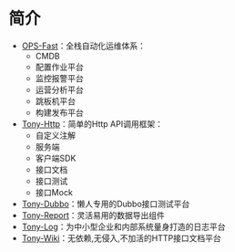 # 简介

* [OPS-Fast](ops-fast/README.md)：全栈自动化运维体系：
	* CMDB
	* 配置作业平台
	* 监控报警平台
	* 运营分析平台
	* 跳板机平台
	* 构建发布平台
* [Tony-Http](tony-http/README.md)：简单的Http API调用框架：
	* 自定义注解
	* 服务端
	* 客户端SDK
	* 接口文档
	* 接口测试
	* 接口Mock
* [Tony-Dubbo](tony-dubbo/README.md)：懒人专用的Dubbo接口测试平台
* [Tony-Report](tony-report/README.md)：灵活易用的数据导出组件
* [Tony-Log](tony-log/README.md)：为中小型企业和内部系统量身打造的日志平台
* [Tony-Wiki](tony-wiki/README.md)：无依赖,无侵入,不加活的HTTP接口文档平台